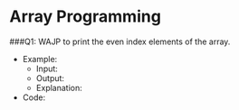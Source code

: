 # Array Programming
###Q1: WAJP to print the even index elements of the array.  
- Example:  
  - Input:  
  - Output:  
  - Explanation:  
- Code:  